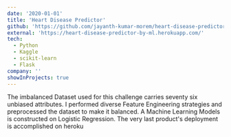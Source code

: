 ```yaml
---
date: '2020-01-01'
title: 'Heart Disease Predictor'
github: 'https://github.com/jayanth-kumar-morem/heart-disease-predictor'
external: 'https://heart-disease-predictor-by-ml.herokuapp.com/'
tech:
  - Python
  - Kaggle
  - scikit-learn
  - Flask
company: ''
showInProjects: true
---
```


The imbalanced Dataset used for this challenge carries seventy six unbiased attributes. I performed diverse Feature Engineering strategies and preprocessed the dataset to make it balanced. A Machine Learning Models is constructed on Logistic Regression. The very last product's deployment is accomplished on heroku
